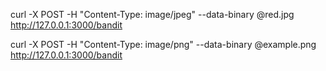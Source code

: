 curl -X POST -H "Content-Type: image/jpeg" --data-binary @red.jpg http://127.0.0.1:3000/bandit

curl -X POST -H "Content-Type: image/png" --data-binary @example.png http://127.0.0.1:3000/bandit